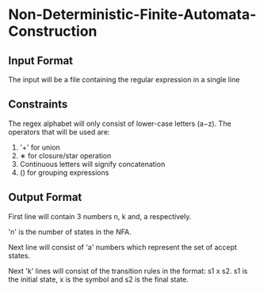 # Non-Deterministic-Finite-Automata-Construction

## Input Format
The input will be a file containing the regular expression in a single line

## Constraints
The regex alphabet will only consist of lower-case letters (a−z). The operators that will be used are:
1. '+' for union
2. ∗ for closure/star operation
3. Continuous letters will signify concatenation
4. () for grouping expressions

## Output Format
First line will contain 3 numbers n, k and, a respectively.

'n' is the number of states in the NFA.

Next line will consist of 'a' numbers which represent the set of accept states. 

Next 'k' lines will consist of the transition rules in the format: s1 x s2. s1 is the initial state, x is the symbol and s2 is the final state.